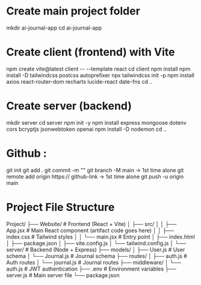 # Create main project folder
mkdir ai-journal-app
cd ai-journal-app

# Create client (frontend) with Vite
npm create vite@latest client -- --template react
cd client
npm install
npm install -D tailwindcss postcss autoprefixer
npx tailwindcss init -p
npm install axios react-router-dom recharts lucide-react date-fns
cd ..

# Create server (backend)
mkdir server
cd server
npm init -y
npm install express mongoose dotenv cors bcryptjs jsonwebtoken openai
npm install -D nodemon
cd ..

#  Github :

git init
git add .
git commit -m ""
git branch -M main -> 1st time alone
git remote add origin https:// github-link   -> 1st time alone
git push -u origin main

#  Project File Structure

Project/
├── Website/                    # Frontend (React + Vite)
│   ├── src/
│   │   ├── App.jsx           # Main React component (artifact code goes here)
│   │   ├── index.css         # Tailwind styles
│   │   └── main.jsx          # Entry point
│   ├── index.html
│   ├── package.json
│   ├── vite.config.js
│   └── tailwind.config.js
│
└── server/                    # Backend (Node + Express)
    ├── models/
    │   ├── User.js           # User schema
    │   └── Journal.js        # Journal schema
    ├── routes/
    │   ├── auth.js           # Auth routes
    │   └── journal.js        # Journal routes
    ├── middleware/
    │   └── auth.js           # JWT authentication
    ├── .env                  # Environment variables
    ├── server.js             # Main server file
    └── package.json